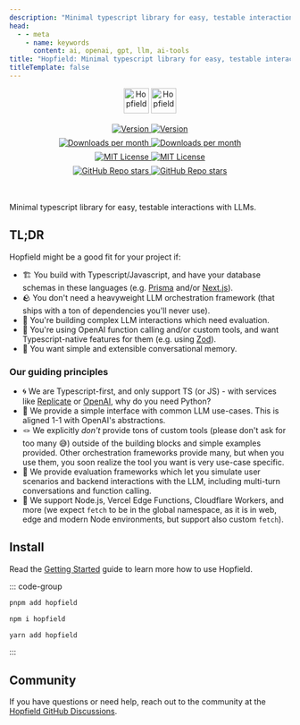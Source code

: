 ```yaml
---
description: "Minimal typescript library for easy, testable interactions with LLMs"
head:
  - - meta
    - name: keywords
      content: ai, openai, gpt, llm, ai-tools
title: "Hopfield: Minimal typescript library for easy, testable interactions with LLMs"
titleTemplate: false
---
```


<p align="center" style="min-height:45px;width:100%;">
  <img img-dark alt="Hopfield" src="https://raw.githubusercontent.com/propology/hopfield/main/.github/logo-dark.svg" height="45" style="width:auto;">
  <img img-light alt="Hopfield" src="https://raw.githubusercontent.com/propology/hopfield/main/.github/logo-light.svg" height="45" style="width:auto;">
</p>

<div style="margin-top:1rem;display:flex;gap:0.5rem;min-height:48px;max-width:350px;flex-wrap:wrap;margin-right:auto;margin-left:auto;justify-content:center;margin-bottom:3rem;">
  <a href="https://www.npmjs.com/package/hopfield">
    <img img-dark src="https://img.shields.io/npm/v/hopfield?colorA=2e2e33&colorB=2e2e33&style=flat" alt="Version">
    <img img-light src="https://img.shields.io/npm/v/hopfield?colorA=fafafa&colorB=fafafa&style=flat" alt="Version">
  </a>
  <a href="https://www.npmjs.com/package/hopfield">
    <picture>
      <img img-dark src="https://img.shields.io/npm/dm/hopfield?colorA=2e2e33&colorB=2e2e33&style=flat" alt="Downloads per month">
      <img img-light src="https://img.shields.io/npm/dm/hopfield?colorA=fafafa&colorB=fafafa&style=flat" alt="Downloads per month">
    </picture>
  </a>
  <a href="https://github.com/propology/hopfield/blob/main/LICENSE">
    <picture>
      <img img-dark src="https://img.shields.io/npm/l/hopfield?colorA=2e2e33&colorB=2e2e33&style=flat" alt="MIT License">
      <img img-light src="https://img.shields.io/npm/l/hopfield?colorA=fafafa&colorB=fafafa&style=flat" alt="MIT License">
    </picture>
  </a>
  <a href="https://github.com/propology/hopfield">
    <picture>
      <img img-dark src="https://img.shields.io/github/stars/propology/hopfield?colorA=2e2e33&colorB=2e2e33&style=flat" alt="GitHub Repo stars">
      <img img-light src="https://img.shields.io/github/stars/propology/hopfield?colorA=fafafa&colorB=fafafa&style=flat" alt="GitHub Repo stars">
    </picture>
  </a>
</div>

Minimal typescript library for easy, testable interactions with LLMs.

## TL;DR

Hopfield might be a good fit for your project if:

- 🏗️ You build with Typescript/Javascript, and have your database schemas in these languages (e.g. [Prisma](https://www.prisma.io/) and/or [Next.js](https://nextjs.org/)).
- 🪨 You don't need a heavyweight LLM orchestration framework (that ships with a ton of dependencies you'll never use).
- 💬 You're building complex LLM interactions which need evaluation.
- 🤙 You're using OpenAI function calling and/or custom tools, and want Typescript-native features for them (e.g. using [Zod](https://github.com/colinhacks/zod)).
- 📝 You want simple and extensible conversational memory.

### Our guiding principles

- 🌀 We are Typescript-first, and only support TS (or JS) - with services like [Replicate](https://replicate.com/) or [OpenAI](https://platform.openai.com/docs/introduction), why do you need Python?
- 🤏 We provide a simple interface with common LLM use-cases. This is aligned 1-1 with OpenAI's abstractions.
- 🪢 We explicitly _don't_ provide tons of custom tools (please don't ask for too many 😅) outside of the building blocks and simple examples provided. Other orchestration frameworks provide many, but when you use them, you soon realize the tool you want is very use-case specific.
- 🧪 We provide evaluation frameworks which let you simulate user scenarios and backend interactions with the LLM, including multi-turn conversations and function calling.
- 🐶 We support Node.js, Vercel Edge Functions, Cloudflare Workers, and more (we expect `fetch` to be in the global namespace, as it is in web, edge and modern Node environments, but support also custom `fetch`).

## Install

Read the [Getting Started](/guide/getting-started) guide to learn more how to use Hopfield.

::: code-group

```bash [pnpm]
pnpm add hopfield
```

```bash [npm]
npm i hopfield
```

```bash [yarn]
yarn add hopfield
```

:::

## Community

If you have questions or need help, reach out to the community at the [Hopfield GitHub Discussions](https://github.com/propology/hopfield/discussions).
